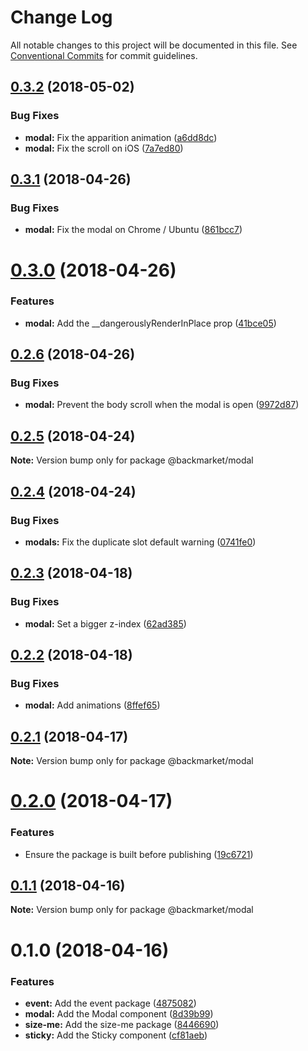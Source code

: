 # Change Log

All notable changes to this project will be documented in this file.
See [Conventional Commits](https://conventionalcommits.org) for commit guidelines.

<a name="0.3.2"></a>
## [0.3.2](https://github.com/antoinerey/kalliste-next/compare/@backmarket/modal@0.3.1...@backmarket/modal@0.3.2) (2018-05-02)


### Bug Fixes

* **modal:** Fix the apparition animation ([a6dd8dc](https://github.com/antoinerey/kalliste-next/commit/a6dd8dc))
* **modal:** Fix the scroll on iOS ([7a7ed80](https://github.com/antoinerey/kalliste-next/commit/7a7ed80))




<a name="0.3.1"></a>
## [0.3.1](https://github.com/antoinerey/kalliste-next/compare/@backmarket/modal@0.3.0...@backmarket/modal@0.3.1) (2018-04-26)


### Bug Fixes

* **modal:** Fix the modal on Chrome / Ubuntu ([861bcc7](https://github.com/antoinerey/kalliste-next/commit/861bcc7))




<a name="0.3.0"></a>
# [0.3.0](https://github.com/antoinerey/kalliste-next/compare/@backmarket/modal@0.2.6...@backmarket/modal@0.3.0) (2018-04-26)


### Features

* **modal:** Add the __dangerouslyRenderInPlace prop ([41bce05](https://github.com/antoinerey/kalliste-next/commit/41bce05))




<a name="0.2.6"></a>
## [0.2.6](https://github.com/antoinerey/kalliste-next/compare/@backmarket/modal@0.2.5...@backmarket/modal@0.2.6) (2018-04-26)


### Bug Fixes

* **modal:** Prevent the body scroll when the modal is open ([9972d87](https://github.com/antoinerey/kalliste-next/commit/9972d87))




<a name="0.2.5"></a>
## [0.2.5](https://github.com/antoinerey/kalliste-next/compare/@backmarket/modal@0.2.4...@backmarket/modal@0.2.5) (2018-04-24)




**Note:** Version bump only for package @backmarket/modal

<a name="0.2.4"></a>
## [0.2.4](https://github.com/antoinerey/kalliste-next/compare/@backmarket/modal@0.2.3...@backmarket/modal@0.2.4) (2018-04-24)


### Bug Fixes

* **modals:** Fix the duplicate slot default warning ([0741fe0](https://github.com/antoinerey/kalliste-next/commit/0741fe0))




<a name="0.2.3"></a>
## [0.2.3](https://github.com/antoinerey/kalliste-next/compare/@backmarket/modal@0.2.2...@backmarket/modal@0.2.3) (2018-04-18)


### Bug Fixes

* **modal:** Set a bigger z-index ([62ad385](https://github.com/antoinerey/kalliste-next/commit/62ad385))




<a name="0.2.2"></a>
## [0.2.2](https://github.com/antoinerey/kalliste-next/compare/@backmarket/modal@0.2.1...@backmarket/modal@0.2.2) (2018-04-18)


### Bug Fixes

* **modal:** Add animations ([8ffef65](https://github.com/antoinerey/kalliste-next/commit/8ffef65))




<a name="0.2.1"></a>
## [0.2.1](https://github.com/antoinerey/kalliste-next/compare/@backmarket/modal@0.2.0...@backmarket/modal@0.2.1) (2018-04-17)




**Note:** Version bump only for package @backmarket/modal

<a name="0.2.0"></a>
# [0.2.0](https://github.com/antoinerey/kalliste-next/compare/@backmarket/modal@0.1.1...@backmarket/modal@0.2.0) (2018-04-17)


### Features

* Ensure the package is built before publishing ([19c6721](https://github.com/antoinerey/kalliste-next/commit/19c6721))




<a name="0.1.1"></a>
## [0.1.1](https://github.com/antoinerey/kalliste-next/compare/@backmarket/modal@0.1.0...@backmarket/modal@0.1.1) (2018-04-16)




**Note:** Version bump only for package @backmarket/modal

<a name="0.1.0"></a>
# 0.1.0 (2018-04-16)


### Features

* **event:** Add the event package ([4875082](https://github.com/antoinerey/kalliste-next/commit/4875082))
* **modal:** Add the Modal component ([8d39b99](https://github.com/antoinerey/kalliste-next/commit/8d39b99))
* **size-me:** Add the size-me package ([8446690](https://github.com/antoinerey/kalliste-next/commit/8446690))
* **sticky:** Add the Sticky component ([cf81aeb](https://github.com/antoinerey/kalliste-next/commit/cf81aeb))
